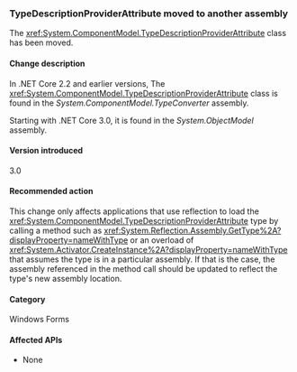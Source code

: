 ### TypeDescriptionProviderAttribute moved to another assembly

The <xref:System.ComponentModel.TypeDescriptionProviderAttribute> class has been moved.

#### Change description

In .NET Core 2.2 and earlier versions, The <xref:System.ComponentModel.TypeDescriptionProviderAttribute> class is found in the *System.ComponentModel.TypeConverter* assembly.

Starting with .NET Core 3.0, it is found in the *System.ObjectModel* assembly.

#### Version introduced

3.0

#### Recommended action

This change only affects applications that use reflection to load the <xref:System.ComponentModel.TypeDescriptionProviderAttribute> type by calling a method such as <xref:System.Reflection.Assembly.GetType%2A?displayProperty=nameWithType> or an overload of <xref:System.Activator.CreateInstance%2A?displayProperty=nameWithType> that assumes the type is in a particular assembly. If that is the case, the assembly referenced in the method call should be updated to reflect the type's new assembly location.

#### Category

Windows Forms

#### Affected APIs

- None

<!--

### Affected APIs

- Not detectable via API analysis

-->
